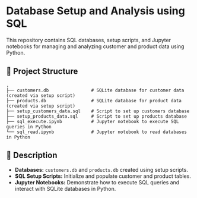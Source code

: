 # Database Setup and Analysis using SQL

This repository contains SQL databases, setup scripts, and Jupyter notebooks for managing and analyzing customer and product data using Python.

## 📌 Project Structure

```
.
├── customers.db                # SQLite database for customer data (created via setup script)
├── products.db                 # SQLite database for product data (created via setup script)
├── setup_customers_data.sql    # Script to set up customers database
├── setup_products_data.sql     # Script to set up products database
├── sql_execute.ipynb           # Jupyter notebook to execute SQL queries in Python
└── sql_read.ipynb              # Jupyter notebook to read databases in Python
```

## 💬 Description

* **Databases:** `customers.db` and `products.db` created using setup scripts.
* **SQL Setup Scripts:** Initialize and populate customer and product tables.
* **Jupyter Notebooks:** Demonstrate how to execute SQL queries and interact with SQLite databases in Python.
